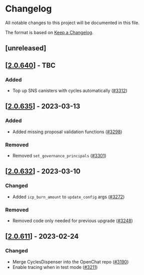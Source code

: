 # Changelog
All notable changes to this project will be documented in this file.

The format is based on [Keep a Changelog](https://keepachangelog.com/en/1.0.0/).

## [unreleased]

## [[2.0.640](https://github.com/open-ic/open-chat/releases/tag/v2.0.640-cycles_dispenser)] - TBC

### Added

- Top up SNS canisters with cycles automatically ([#3312](https://github.com/open-ic/open-chat/pull/3312))

## [[2.0.635](https://github.com/open-ic/open-chat/releases/tag/v2.0.635-cycles_dispenser)] - 2023-03-13

### Added

- Added missing proposal validation functions ([#3298](https://github.com/open-ic/open-chat/pull/3298))

### Removed

- Removed `set_governance_principals` ([#3301](https://github.com/open-ic/open-chat/pull/3301))

## [[2.0.632](https://github.com/open-ic/open-chat/releases/tag/v2.0.632-cycles_dispenser)] - 2023-03-10

### Changed

- Added `icp_burn_amount` to `update_config` args ([#3272](https://github.com/open-ic/open-chat/pull/3272))

### Removed

- Removed code only needed for previous upgrade ([#3248](https://github.com/open-ic/open-chat/pull/3248))

## [[2.0.611](https://github.com/open-ic/open-chat/releases/tag/v2.0.611-cycles_dispenser)] - 2023-02-24

### Changed

- Merge CyclesDispenser into the OpenChat repo ([#3190](https://github.com/open-ic/open-chat/pull/3190))
- Enable tracing when in test mode ([#3211](https://github.com/open-ic/open-chat/pull/3211))
